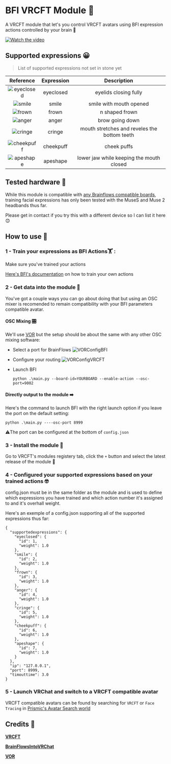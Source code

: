 # BFI VRCFT Module 🧠

A VRCFT module that let's you control VRCFT avatars using BFI expression actions controlled by your brain 🧠

[![Watch the video](media/BFI_VRCFT_thumbnail.png)](https://youtu.be/25exXjnTCI0)


## Supported expressions 😀

>List of supported expressions not set in stone yet

| Reference                                           | Expression          | Description                                               |
|:---:                                                | :-------------:     |    :-------------:                                        |
| <img src="media/eyeclosed.gif" alt="eyeclosed"/> | eyeclosed           |  eyelids closing fully                                    |
| <img src="media/smile.gif" alt="smile"/>         | smile               | smile with mouth opened                                   |
| <img src="media/frown.gif" alt="frown"/>         | frown               | n shaped frown                                            |
| <img src="media/anger.gif" alt="anger"/>         | anger               | brow going down                                           |
| <img src="media/cringe.gif" alt="cringe"/>       | cringe              | mouth stretches and reveles the bottom teeth              |
| <img src="media/cheekpuff.gif" alt="cheekpuff"/> | cheekpuff           | cheek puffs                                               |
| <img src="media/apeshape.gif" alt="apeshape"/>   | apeshape            | lower jaw while keeping the mouth closed                  |

## Tested hardware 🧰

While this module is compatible with [any Brainflows compatible boards](https://github.com/ChilloutCharles/BrainFlowsIntoVRChat#instructions), training facial expressions has only been tested with the MuseS and Muse 2 headbands thus far.

Please get in contact if you try this with a different device so I can list it here 😊

## How to use 🤔

### 1 - Train your expressions as BFI Actions🏋️ :

Make sure you've trained your actions

[Here's BFI's documentation](https://github.com/ChilloutCharles/BrainFlowsIntoVRChat/wiki/Action-Classification-Instructions) on how to train your own actions

### 2 - Get data into the module 💨

You've got a couple ways you can go about doing that but using an OSC mixer is recomended to remain compatibility with your BFI parameters compatible avatar.

#### OSC Mixing 🎛️

We'll use [VOR](https://github.com/SutekhVRC/VOR) but the setup should be about the same with any other OSC mixing software:

- Select a port for BrainFlows
![VORConfigBFI](media/VORConfigBFI.png)


- Configure your routing
![VORConfigVRCFT](media/VORConfigVRCFT.png)

- Launch BFI

  `python .\main.py --board-id=YOURBOARD --enable-action --osc-port=9002`



#### Directly output to the module ➡️

Here's the command to launch BFI with the right launch option if you leave the port on the default setting:

`python .\main.py ----osc-port 8999`


⚠️The port can be configured at the bottom of `config.json`

### 3 - Install the module 📁

Go to VRCFT's modules registery tab, click the `+` button and select the latest release of the module 📁

### 4 - Configured your supported expressions based on your trained actions 🤓

config.json must be in the same folder as the module and is used to define which expressions you have trained and which action number it's assigned to and it's overhall weight.

Here's an exemple of a config.json supporting all of the supported expressions thus far:


```
{
  "supportedexpressions": {
    "eyeclosed": {
      "id": 1,
      "weight": 1.0
    },
    "smile": {
      "id": 2,
      "weight": 1.0
    },
    "frown": {
      "id": 3,
      "weight": 1.0
    },
    "anger": {
      "id": 4,
      "weight": 1.0
    },
    "cringe": {
      "id": 5,
      "weight": 1.0
    },
    "cheekpuff": {
      "id": 6,
      "weight": 1.0
    },
    "apeshape": {
      "id": 7,
      "weight": 1.0
    }
  },
  "ip": "127.0.0.1",
  "port": 8999,
  "timouttime": 3.0
}
```

### 5 - Launch VRChat and switch to a VRCFT compatible avatar

VRCFT compatible avatars can be found by searching for `VRCFT` or `Face Tracing` in [Prismic's Avatar Search world](https://vrchat.com/home/world/wrld_57514404-7f4e-4aee-a50a-57f55d3084bf)

## Credits 📕

**[VRCFT](https://github.com/benaclejames/VRCFaceTracking)**

**[BrainFlowsIntoVRChat](https://github.com/ChilloutCharles/BrainFlowsIntoVRChat)**

**[VOR](https://github.com/SutekhVRC/VOR)**